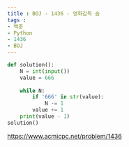 ```yaml
---
title : BOJ - 1436 - 영화감독 숌
tags :
- 백준
- Python
- 1436
- BOJ
---
```


```python
def solution():
    N = int(input())
    value = 666
    
    while N:
        if '666' in str(value):
            N -= 1
        value += 1
    print(value - 1)
solution()
```

https://www.acmicpc.net/problem/1436